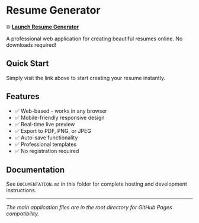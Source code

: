 # Resume Generator

🌐 **[Launch Resume Generator](https://insecurebandit.github.io/resumeGenerator/)**

A professional web application for creating beautiful resumes online. No downloads required!

## Quick Start

Simply visit the link above to start creating your resume instantly.

## Features

- ✅ Web-based - works in any browser
- ✅ Mobile-friendly responsive design
- ✅ Real-time live preview
- ✅ Export to PDF, PNG, or JPEG
- ✅ Auto-save functionality
- ✅ Professional templates
- ✅ No registration required

## Documentation

See `DOCUMENTATION.md` in this folder for complete hosting and development instructions.

---

*The main application files are in the root directory for GitHub Pages compatibility.*
